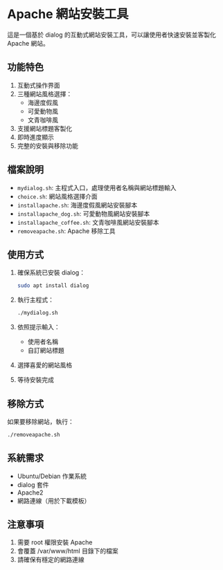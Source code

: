 # Apache 網站安裝工具

這是一個基於 dialog 的互動式網站安裝工具，可以讓使用者快速安裝並客製化 Apache 網站。

## 功能特色

1. 互動式操作界面
2. 三種網站風格選擇：
   - 海邊度假風
   - 可愛動物風
   - 文青咖啡風
3. 支援網站標題客製化
4. 即時進度顯示
5. 完整的安裝與移除功能

## 檔案說明

- `mydialog.sh`: 主程式入口，處理使用者名稱與網站標題輸入
- `choice.sh`: 網站風格選擇介面
- `installapache.sh`: 海邊度假風網站安裝腳本
- `installapache_dog.sh`: 可愛動物風網站安裝腳本
- `installapache_coffee.sh`: 文青咖啡風網站安裝腳本
- `removeapache.sh`: Apache 移除工具

## 使用方式

1. 確保系統已安裝 dialog：
   ```bash
   sudo apt install dialog
   ```

2. 執行主程式：
   ```bash
   ./mydialog.sh
   ```

3. 依照提示輸入：
   - 使用者名稱
   - 自訂網站標題

4. 選擇喜愛的網站風格

5. 等待安裝完成

## 移除方式

如果要移除網站，執行：
```bash
./removeapache.sh
```

## 系統需求

- Ubuntu/Debian 作業系統
- dialog 套件
- Apache2
- 網路連線（用於下載模板）

## 注意事項

1. 需要 root 權限安裝 Apache
2. 會覆蓋 /var/www/html 目錄下的檔案
3. 請確保有穩定的網路連線
